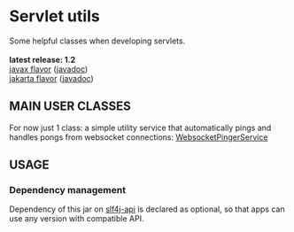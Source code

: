 # Servlet utils

Some helpful classes when developing servlets.<br/>
<br/>
**latest release: 1.2**<br/>
[javax flavor](https://search.maven.org/artifact/pl.morgwai.base/servlet-utils/1.2-javax/jar)
([javadoc](https://javadoc.io/doc/pl.morgwai.base/servlet-utils/1.2-javax))<br/>
[jakarta flavor](https://search.maven.org/artifact/pl.morgwai.base/servlet-utils/1.2-jakarta/jar)
([javadoc](https://javadoc.io/doc/pl.morgwai.base/servlet-utils/1.2-jakarta))


## MAIN USER CLASSES

For now just 1 class: a simple utility service that automatically pings and handles pongs from websocket connections: [WebsocketPingerService](src/main/java/pl/morgwai/base/servlet/utils/WebsocketPingerService.java)


## USAGE

### Dependency management
Dependency of this jar on [slf4j-api](https://search.maven.org/artifact/org.slf4j/slf4j-api) is declared as optional, so that apps can use any version with compatible API.
